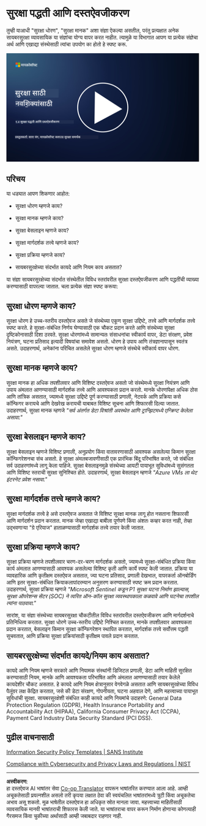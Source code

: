 <!--
CO_OP_TRANSLATOR_METADATA:
{
  "original_hash": "d33500902124e52870935bdce4546fcc",
  "translation_date": "2025-09-04T00:18:35+00:00",
  "source_file": "1.4 Security practices and documentation.md",
  "language_code": "mr"
}
-->
# सुरक्षा पद्धती आणि दस्तऐवजीकरण

तुम्ही याआधी "सुरक्षा धोरण", "सुरक्षा मानक" अशा संज्ञा ऐकल्या असतील, परंतु प्रत्यक्षात अनेक सायबरसुरक्षा व्यावसायिक या संज्ञांचा योग्य वापर करत नाहीत. त्यामुळे या विभागात आपण या प्रत्येक संज्ञेचा अर्थ आणि एखाद्या संस्थेसाठी त्यांचा उपयोग का होतो हे स्पष्ट करू.

[![व्हिडिओ पहा](../../translated_images/1-4_placeholder.96b85847fe03e8db95eeaafc5e9bb46f99aaf0e926fff361e63852a0accc8397.mr.png)](https://learn-video.azurefd.net/vod/player?id=fb8667f3-a627-495a-9fa1-6a7aa9dcf07e)

## परिचय

या धड्यात आपण शिकणार आहोत:

- सुरक्षा धोरण म्हणजे काय?

- सुरक्षा मानक म्हणजे काय?

- सुरक्षा बेसलाइन म्हणजे काय?

- सुरक्षा मार्गदर्शक तत्त्वे म्हणजे काय?

- सुरक्षा प्रक्रिया म्हणजे काय?

- सायबरसुरक्षेच्या संदर्भात कायदे आणि नियम काय असतात?

या संज्ञा सायबरसुरक्षेच्या संदर्भात संस्थेतील विविध स्तरांवरील सुरक्षा दस्तऐवजीकरण आणि पद्धतींची व्याख्या करण्यासाठी वापरल्या जातात. चला प्रत्येक संज्ञा स्पष्ट करूया:

## सुरक्षा धोरण म्हणजे काय?

सुरक्षा धोरण हे उच्च-स्तरीय दस्तऐवज असते जे संस्थेच्या एकूण सुरक्षा उद्दिष्टे, तत्त्वे आणि मार्गदर्शक तत्त्वे स्पष्ट करते. हे सुरक्षा-संबंधित निर्णय घेण्यासाठी एक चौकट प्रदान करते आणि संस्थेच्या सुरक्षा दृष्टिकोनासाठी दिशा ठरवते. सुरक्षा धोरणांमध्ये सामान्यतः संसाधनांचा स्वीकार्य वापर, डेटा संरक्षण, प्रवेश नियंत्रण, घटना प्रतिसाद इत्यादी विषयांचा समावेश असतो. धोरण हे उपाय आणि तंत्रज्ञानापासून स्वतंत्र असते. उदाहरणार्थ, अनेकांना परिचित असलेले सुरक्षा धोरण म्हणजे संस्थेचे स्वीकार्य वापर धोरण.

## सुरक्षा मानक म्हणजे काय?

सुरक्षा मानक हा अधिक तपशीलवार आणि विशिष्ट दस्तऐवज असतो जो संस्थेमध्ये सुरक्षा नियंत्रण आणि उपाय अंमलात आणण्यासाठी मार्गदर्शक तत्त्वे आणि आवश्यकता प्रदान करतो. मानके धोरणांपेक्षा अधिक ठोस आणि तांत्रिक असतात, ज्यामध्ये सुरक्षा उद्दिष्टे पूर्ण करण्यासाठी प्रणाली, नेटवर्क आणि प्रक्रिया कसे कॉन्फिगर करायचे आणि देखरेख करायची याबाबत विशिष्ट सूचना आणि शिफारसी दिल्या जातात. उदाहरणार्थ, सुरक्षा मानक म्हणजे _"सर्व अंतर्गत डेटा विश्रांती अवस्थेत आणि ट्रान्झिटमध्ये एन्क्रिप्ट केलेला असावा."_

## सुरक्षा बेसलाइन म्हणजे काय?

सुरक्षा बेसलाइन म्हणजे विशिष्ट प्रणाली, अनुप्रयोग किंवा वातावरणासाठी आवश्यक असलेल्या किमान सुरक्षा कॉन्फिगरेशनचा संच असतो. हे सुरक्षा अंमलबजावणीसाठी एक प्रारंभिक बिंदू परिभाषित करते, जो संबंधित सर्व उदाहरणांमध्ये लागू केला पाहिजे. सुरक्षा बेसलाइनमुळे संस्थेच्या आयटी पायाभूत सुविधांमध्ये सुसंगतता आणि विशिष्ट स्तराची सुरक्षा सुनिश्चित होते. उदाहरणार्थ, सुरक्षा बेसलाइन म्हणजे _"Azure VMs ला थेट इंटरनेट प्रवेश नसावा."_

## सुरक्षा मार्गदर्शक तत्त्वे म्हणजे काय?

सुरक्षा मार्गदर्शक तत्त्वे हे असे दस्तऐवज असतात जे विशिष्ट सुरक्षा मानक लागू होत नसताना शिफारसी आणि मार्गदर्शन प्रदान करतात. मानक जेव्हा एखाद्या बाबीला पूर्णपणे किंवा अंशतः कव्हर करत नाही, तेव्हा उद्भवणाऱ्या "ग्रे एरियाज" हाताळण्यासाठी मार्गदर्शक तत्त्वे तयार केली जातात.

## सुरक्षा प्रक्रिया म्हणजे काय?

सुरक्षा प्रक्रिया म्हणजे तपशीलवार चरण-दर-चरण मार्गदर्शक असतो, ज्यामध्ये सुरक्षा-संबंधित प्रक्रिया किंवा कार्य अंमलात आणण्यासाठी आवश्यक असलेल्या विशिष्ट कृती आणि कार्ये स्पष्ट केली जातात. प्रक्रिया या व्यावहारिक आणि कृतीक्षम दस्तऐवज असतात, ज्या घटना प्रतिसाद, प्रणाली देखभाल, वापरकर्ता ऑनबोर्डिंग आणि इतर सुरक्षा-संबंधित क्रियाकलापांदरम्यान अनुसरण करण्यासाठी स्पष्ट क्रम प्रदान करतात. उदाहरणार्थ, सुरक्षा प्रक्रिया म्हणजे _"Microsoft Sentinel कडून P1 सुरक्षा घटना निर्माण झाल्यास, सुरक्षा ऑपरेशन्स सेंटर (SOC) ने त्वरित ऑन-कॉल सुरक्षा व्यवस्थापकाला कळवावे आणि घटनेचा तपशील त्यांना पाठवावा."_

सारांश, या संज्ञा संस्थेच्या सायबरसुरक्षा चौकटीतील विविध स्तरांवरील दस्तऐवजीकरण आणि मार्गदर्शनाचे प्रतिनिधित्व करतात. सुरक्षा धोरणे उच्च-स्तरीय उद्दिष्टे निश्चित करतात, मानके तपशीलवार आवश्यकता प्रदान करतात, बेसलाइन किमान सुरक्षा कॉन्फिगरेशन स्थापित करतात, मार्गदर्शक तत्त्वे सर्वोत्तम पद्धती सुचवतात, आणि प्रक्रिया सुरक्षा प्रक्रियांसाठी कृतीक्षम पावले प्रदान करतात.

## सायबरसुरक्षेच्या संदर्भात कायदे/नियम काय असतात?

कायदे आणि नियम म्हणजे सरकारे आणि नियामक संस्थांनी डिजिटल प्रणाली, डेटा आणि माहिती सुरक्षित करण्यासाठी नियम, मानके आणि आवश्यकता परिभाषित आणि अंमलात आणण्यासाठी तयार केलेले कायदेशीर चौकट असतात. हे कायदे आणि नियम क्षेत्रानुसार वेगवेगळे असतात आणि सायबरसुरक्षेच्या विविध पैलूंवर लक्ष केंद्रित करतात, जसे की डेटा संरक्षण, गोपनीयता, घटना अहवाल देणे, आणि महत्त्वाच्या पायाभूत सुविधांची सुरक्षा. सायबरसुरक्षेशी संबंधित काही कायदे आणि नियमांचे उदाहरणे: General Data Protection Regulation (GDPR), Health Insurance Portability and Accountability Act (HIPAA), California Consumer Privacy Act (CCPA), Payment Card Industry Data Security Standard (PCI DSS).

## पुढील वाचनासाठी

[Information Security Policy Templates | SANS Institute](https://www.sans.org/information-security-policy/)

[Compliance with Cybersecurity and Privacy Laws and Regulations | NIST](https://www.nist.gov/mep/cybersecurity-resources-manufacturers/compliance-cybersecurity-and-privacy-laws-and-regulations)

---

**अस्वीकरण**:  
हा दस्तऐवज AI भाषांतर सेवा [Co-op Translator](https://github.com/Azure/co-op-translator) वापरून भाषांतरित करण्यात आला आहे. आम्ही अचूकतेसाठी प्रयत्नशील असलो तरी कृपया लक्षात ठेवा की स्वयंचलित भाषांतरांमध्ये त्रुटी किंवा अचूकतेचा अभाव असू शकतो. मूळ भाषेतील दस्तऐवज हा अधिकृत स्रोत मानला जावा. महत्त्वाच्या माहितीसाठी व्यावसायिक मानवी भाषांतराची शिफारस केली जाते. या भाषांतराचा वापर करून निर्माण होणाऱ्या कोणत्याही गैरसमज किंवा चुकीच्या अर्थासाठी आम्ही जबाबदार राहणार नाही.